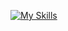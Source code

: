 
[![My Skills](https://skillicons.dev/icons?i=java,spring,cs,css,html,unity,js&theme=light)](https://skillicons.dev)
